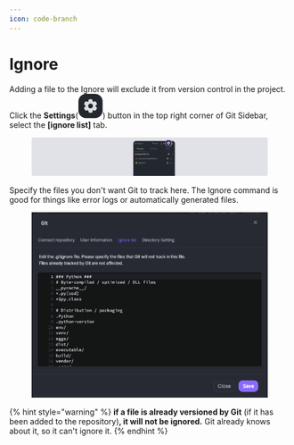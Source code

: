 ```yaml
---
icon: code-branch
---
```


# Ignore

Adding a file to the Ignore will exclude it from version control in the project. Click the **Settings**(<img src="../../../.gitbook/assets/image (1) (2) (1).png" alt="" data-size="line">) button in the top right corner of Git Sidebar, select the **\[ignore list]** tab.

<figure><img src="../../../.gitbook/assets/image (38).png" alt=""><figcaption></figcaption></figure>

Specify the files you don't want Git to track here. The Ignore command is good for things like error logs or automatically generated files.&#x20;

<figure><img src="../../../.gitbook/assets/Ignore_list.png" alt=""><figcaption></figcaption></figure>

{% hint style="warning" %}
**if a file is already versioned by Git** (if it has been added to the repository)**, it will not be ignored.** Git already knows about it, so it can't ignore it.
{% endhint %}
